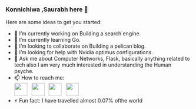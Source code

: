 ### Konnichiwa ,Saurabh here 👋

Here are some ideas to get you started:

- 🔭 I’m currently working on Building a search engine.
- 🌱 I’m currently learning Go.
- 👯 I’m looking to collaborate on Building a pelican blog.
- 🤔 I’m looking for help with Nvidia optimus configurations.
- 💬 Ask me about Computer Networks, Flask, basically anything related to tech also I am very much interested in understanding the Human psyche. 
- 📫 How to reach me: 
    <br>
    <a href="mailto:extremophilarum@gmail.com"><img height="35" src="https://crhenr.xyz/imgs/logos/gmail_logo.svg"></a>&nbsp;&nbsp;
    <a href="https://linkedin.com/in/extremophilarum"><img height="35" src="https://crhenr.xyz/imgs/logos/linkedin_logo.svg"></a>&nbsp;&nbsp;
    <a href="https://twitter.com/EXTREMOPHILARUM"><img height="35" src="https://crhenr.xyz/imgs/logos/twitter_logo.svg"></a>&nbsp;&nbsp;
    <a href="https://instagram.com/extremophilarum"><img height="35" src="https://crhenr.xyz/imgs/logos/instagram_logo.svg"></a>&nbsp;&nbsp;
- ⚡ Fun fact: I have travelled almost 0.07% ofthe world 

